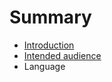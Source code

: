 # Summary

* [Introduction](docs/introduction.md)
* [Intended audience](docs/intended_audience.md)
* Language

